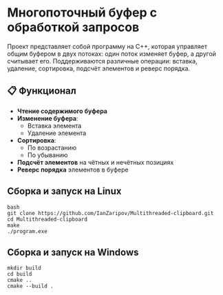 # Многопоточный буфер с обработкой запросов

Проект представляет собой программу на C++, которая управляет общим буфером в двух потоках: один поток изменяет буфер, а другой считывает его. Поддерживаются различные операции: вставка, удаление, сортировка, подсчёт элементов и реверс порядка.

## 📋 Функционал
- **Чтение содержимого буфера**
- **Изменение буфера**:
  - Вставка элемента
  - Удаление элемента
- **Сортировка**:
  - По возрастанию
  - По убыванию
- **Подсчёт элементов** на чётных и нечётных позициях
- **Реверс порядка** элементов в буфере

##  Сборка и запуск на Linux
   ```
bash
   git clone https://github.com/IanZaripov/Multithreaded-clipboard.git
   cd Multithreaded-clipboard
   make
   ./program.exe
  ```

##  Сборка и запуск на Windows
   ```
mkdir build
   cd build
   cmake ..
   cmake --build .
```
  
